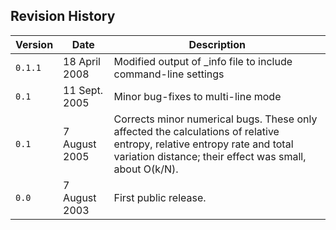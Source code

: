 Revision History
---------------------------

Version  | Date          | Description
---------|---------------|-------------------------------------------------------
`0.1.1`  | 18 April 2008 | Modified output of \_info file to include command-line settings
`0.1`    | 11 Sept. 2005 | Minor bug-fixes to multi-line mode
`0.1`    | 7 August 2005 | Corrects minor numerical bugs.  These only affected the calculations of relative entropy, relative entropy rate and total variation distance; their effect was small, about O(k/N).
`0.0`    | 7 August 2003 | First public release.

